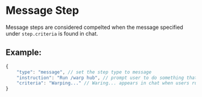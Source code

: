 # Message Step
Message steps are considered compelted when the message specified under ``step.criteria`` is found in chat.

## Example:
```js
{
    "type": "message", // set the step type to message
    "instruction": "Run /warp hub", // prompt user to do something that results in the criteria message appearing in chat
    "criteria": "Warping..." // Waring... appears in chat when users run /warp hub
}
```
